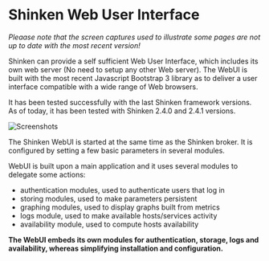 # Shinken Web User Interface

*Pleaase note that the screen captures used to illustrate some pages are not up to date with the most recent version!*

Shinken can provide a self sufficient Web User Interface, which includes its own web server (No need to setup any other Web server). The WebUI is built with the most recent Javascript Bootstrap 3 library as to deliver a user interface compatible with a wide range of Web browsers.

It has been tested successfully with the last Shinken framework versions. As of today, it has been tested with Shinken 2.4.0 and 2.4.1 versions.

![Screenshots](https://github.com/shinken-monitoring/mod-webui/blob/master/doc/images/animation.gif)

The Shinken WebUI is started at the same time as the Shinken broker. It is configured by setting a few basic parameters in several modules.

WebUI is built upon a main application and it uses several modules to delegate some actions:
- authentication modules, used to authenticate users that log in
- storing modules, used to make parameters persistent
- graphing modules, used to display graphs built from metrics
- logs module, used to make available hosts/services activity
- availability module, used to compute hosts availability

**The WebUI embeds its own modules for authentication, storage, logs and availability, whereas simplifying installation and configuration.**

